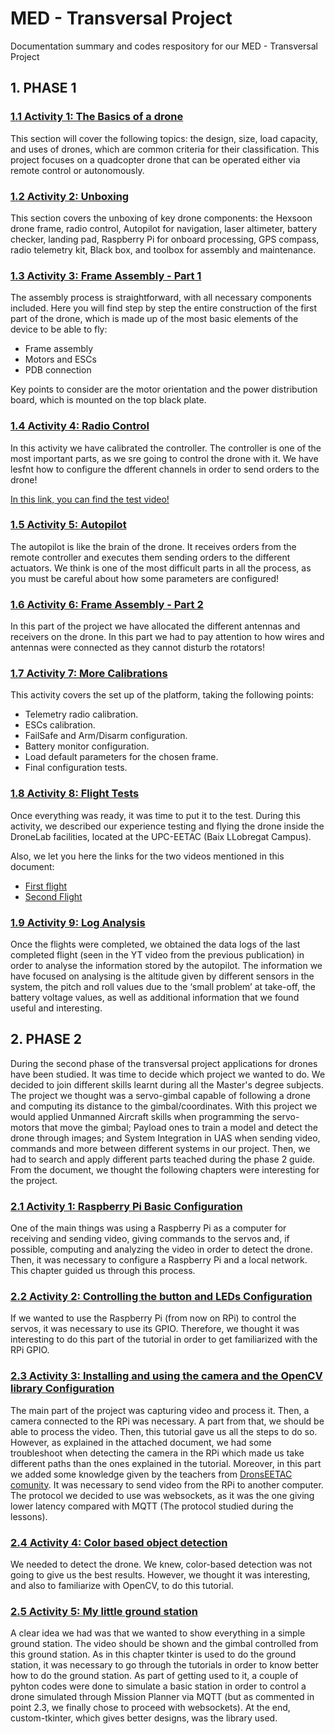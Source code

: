 # MED - Transversal Project
Documentation summary and codes respository for our MED - Transversal Project

## 1. PHASE 1

### [1.1 Activity 1: The Basics of a drone](https://www.linkedin.com/feed/update/urn:li:activity:7252710406031372288)
This section will cover the following topics: the design, size, load capacity, and uses of drones, which are common criteria for their classification. This project focuses on a quadcopter drone that can be operated either via remote control or autonomously.

### [1.2 Activity 2: Unboxing](https://www.linkedin.com/feed/update/urn:li:activity:7252711009163825154)
This section covers the unboxing of key drone components: the Hexsoon drone frame, radio control, Autopilot for navigation, laser altimeter, battery checker, landing pad, Raspberry Pi for onboard processing, GPS compass, radio telemetry kit, Black box, and toolbox for assembly and maintenance.

### [1.3 Activity 3: Frame Assembly - Part 1](https://www.linkedin.com/feed/update/urn:li:activity:7252711680806187009)
The assembly process is straightforward, with all necessary components included. 
Here you will find step by step the entire construction of the first part of the drone, which is made up of the most basic elements of the device to be able to fly:
 - Frame assembly
 - Motors and ESCs
 - PDB connection
 
Key points to consider are the motor orientation and the power distribution board, which is mounted on the top black plate.

### [1.4 Activity 4: Radio Control](https://www.linkedin.com/feed/update/urn:li:activity:7252766227394142208)
In this activity we have calibrated the controller. The controller is one of the most important parts, as we sre going to control the drone with it. We have lesfnt how to configure the dfferent channels in order to send orders to the drone!

[In this link, you can find the test video!](https://www.linkedin.com/feed/update/urn:li:activity:7252767082944094208)

### [1.5 Activity 5: Autopilot](https://www.linkedin.com/feed/update/urn:li:activity:7252767280122449920)
The autopilot is like the brain of the drone. It receives orders from the remote controller and executes them sending orders to the different actuators. We think is one of the most difficult parts in all the process, as you must be careful about how some parameters are configured!

### [1.6 Activity 6: Frame Assembly - Part 2](https://www.linkedin.com/feed/update/urn:li:activity:7252767412045942784)
In this part of the project we have allocated the different antennas and receivers on the drone. In this part we had to pay attention to how wires and antennas were connected as they cannot disturb the rotators!

### [1.7 Activity 7: More Calibrations](https://www.linkedin.com/feed/update/urn:li:activity:7252788385621180418)
This activity covers the set up of the platform, taking the following points:
- Telemetry radio calibration.
- ESCs calibration.
- FailSafe and Arm/Disarm configuration.
- Battery monitor configuration.
- Load default parameters for the chosen frame.
- Final configuration tests.

### [1.8 Activity 8: Flight Tests](https://www.linkedin.com/feed/update/urn:li:activity:7252790637563928576)
Once everything was ready, it was time to put it to the test. During this activity, we described our experience testing and flying the drone inside the DroneLab facilities, located at the UPC-EETAC (Baix LLobregat Campus).

Also, we let you here the links for the two videos mentioned in this document:
- [First flight](https://lnkd.in/dxRzHKCi)
- [Second Flight](https://lnkd.in/dHzvhWr8)

### [1.9 Activity 9: Log Analysis](https://www.linkedin.com/feed/update/urn:li:activity:7252793126744952835)
Once the flights were completed, we obtained the data logs of the last completed flight (seen in the YT video from the previous publication) in order to analyse the information stored by the autopilot. 
The information we have focused on analysing is the altitude given by different sensors in the system, the pitch and roll values due to the ‘small problem’ at take-off, the battery voltage values, as well as additional information that we found useful and interesting.


## 2. PHASE 2

During the second phase of the transversal project applications for drones have been studied. It was time to decide which project we wanted to do. We decided to join different skills learnt during all the Master's degree subjects. The project we thought was a servo-gimbal capable of following a drone and computing its distance to the gimbal/coordinates. With this project we would applied Unmanned Aircraft skills when programming the servo-motors that move the gimbal; Payload ones to train a model and detect the drone through images; and System Integration in UAS when sending video, commands and more between different systems in our project. Then, we had to search and apply different parts teached during the phase 2 guide. From the document, we thought the following chapters were interesting for the project.

### [2.1 Activity 1: Raspberry Pi Basic Configuration](https://www.linkedin.com/feed/update/urn:li:activity:7252793126744952835)
One of the main things was using a Raspberry Pi as a computer for receiving and sending video, giving commands to the servos and, if possible, computing and analyzing the video in order to detect the drone. Then, it was necessary to configure a Raspberry Pi and a local network. This chapter guided us through this process.

### [2.2 Activity 2: Controlling the button and LEDs Configuration](https://www.linkedin.com/feed/update/urn:li:activity:7252793126744952835)
If we wanted to use the Raspberry Pi (from now on RPi) to control the servos, it was necessary to use its GPIO. Therefore, we thought it was interesting to do this part of the tutorial in order to get familiarized with the RPi GPIO.

### [2.3 Activity 3: Installing and using the camera and the OpenCV library Configuration](https://www.linkedin.com/feed/update/urn:li:activity:7252793126744952835)
The main part of the project was capturing video and process it. Then, a camera connected to the RPi was necessary. A part from that, we should be able to process the video. Then, this tutorial gave us all the steps to do so. However, as explained in the attached document, we had some troubleshoot when detecting the camera in the RPi which made us take different paths than the ones explained in the tutorial. 
Moreover, in this part we added some knowledge given by the teachers from [DronsEETAC comunity](https://github.com/dronsEETAC/CameraLink/tree/main/webSocketDemo). It was necessary to send video from the RPi to another computer. The protocol we decided to use was websockets, as it was the one giving lower latency compared with MQTT (The protocol studied during the lessons).

### [2.4 Activity 4: Color based object detection](https://www.linkedin.com/feed/update/urn:li:activity:7252793126744952835)
We needed to detect the drone. We knew, color-based detection was not going to give us the best results. However, we thought it was interesting, and also to familiarize with OpenCV, to do this tutorial.

### [2.5 Activity 5: My little ground station](https://www.linkedin.com/feed/update/urn:li:activity:7252793126744952835)
A clear idea we had was that we wanted to show everything in a simple ground station. The video should be shown and the gimbal controlled from this ground station. As in this chapter tkinter is used to do the ground station, it was necessary to go through the tutorials in order to know better how to do the ground station. As part of getting used to it, a couple of pyhton codes were done to simulate a basic station in order to control a drone simulated through Mission Planner via MQTT (but as commented in point 2.3, we finally chose to proceed with websockets).
At the end, custom-tkinter, which gives better designs, was the library used.

